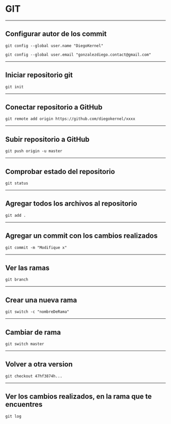 # GIT 

---
## Configurar autor de los commit

```console
git config --global user.name "DiegoKernel"
```

```console
git config --global user.email "gonzalezdiego.contact@gmail.com"
```

---
## Iniciar repositorio git
```console
git init
```

---
## Conectar repositorio a GitHub

```console
git remote add origin https://github.com/diegokernel/xxxx
```

---
## Subir repositorio a GitHub
```console
git push origin -u master
```

---
## Comprobar estado del repositorio
```console
git status
```

---
## Agregar todos los archivos al repositorio
```console
git add .
```

---
## Agregar un commit con los cambios realizados
```console
git commit -m "Modifique x"
```

---
## Ver las ramas
```console
git branch
```

---
## Crear una nueva rama
```console
git switch -c "nombreDeRama" 
```

---
## Cambiar de rama
```console
git switch master
```

---
## Volver a otra version
```console
git checkout 47hf3874h...
```

---
## Ver los cambios realizados, en la rama que te encuentres
```console
git log
```

